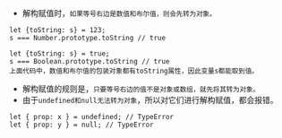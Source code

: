 - 解构赋值时，`如果等号右边是数值和布尔值，则会先转为对象。`
```
let {toString: s} = 123;
s === Number.prototype.toString // true

let {toString: s} = true;
s === Boolean.prototype.toString // true
上面代码中，数值和布尔值的包装对象都有toString属性，因此变量s都能取到值。
```

- 解构赋值的规则是，`只要等号右边的值不是对象或数组，就先将其转为对象。`
- 由于`undefined和null无法转为对象`，所以对它们进行解构赋值，都会报错。
```
let { prop: x } = undefined; // TypeError
let { prop: y } = null; // TypeError
```